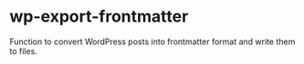# wp-export-frontmatter
Function to convert WordPress posts into frontmatter format and write them to files.
